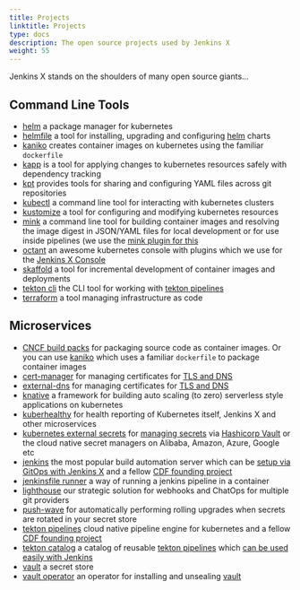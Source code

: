 ```yaml
---
title: Projects
linktitle: Projects
type: docs
description: The open source projects used by Jenkins X
weight: 55
---
```


Jenkins X stands on the shoulders of many open source giants...

## Command Line Tools

* [helm](https://helm.sh/) a package manager for kubernetes
* [helmfile](https://github.com/roboll/helmfile) a tool for installing, upgrading and configuring [helm](https://helm.sh/) charts
* [kaniko](https://github.com/GoogleContainerTools/kaniko) creates container images on kubernetes using the familiar `dockerfile`
* [kapp](https://get-kapp.io/) is a tool for applying changes to kubernetes resources safely with dependency tracking
* [kpt](https://googlecontainertools.github.io/kpt/) provides tools for sharing and configuring YAML files across git repositories
* [kubectl](https://kubernetes.io/docs/reference/kubectl/kubectl/) a command line tool for interacting with kubernetes clusters
* [kustomize](https://kustomize.io/) a tool for configuring and modifying kubernetes resources
* [mink](https://github.com/mattmoor/mink) a command line tool for building container images and resolving the image digest in JSON/YAML files for local development or for use inside pipelines (we use the [mink plugin for this](https://github.com/jenkins-x-plugins/mink)
* [octant](https://octant.dev/) an awesome kubernetes console with plugins which we use for the [Jenkins X Console](/v3/develop/ui/octant/)
* [skaffold](https://github.com/GoogleContainerTools/skaffold) a tool for incremental development of container images and deployments
* [tekton cli](https://github.com/tektoncd/cli) the CLI tool for working with [tekton pipelines](https://github.com/tektoncd/pipeline)
* [terraform](https://www.terraform.io/) a tool managing infrastructure as code

## Microservices

* [CNCF build packs](https://buildpacks.io/) for packaging source code as container images. Or you can use [kaniko](https://github.com/GoogleContainerTools/kaniko) which uses a familiar `dockerfile` to package container images
* [cert-manager](https://docs.cert-manager.io/en/latest/index.html) for managing certificates for [TLS and DNS](/v3/admin/guides/tls_dns/)
* [external-dns](https://github.com/kubernetes-sigs/external-dns) for managing certificates for [TLS and DNS](/v3/admin/guides/tls_dns/)
* [knative](https://knative.dev/) a framework for building auto scaling (to zero) serverless style applications on kubernetes
* [kuberhealthy](https://github.com/Comcast/kuberhealthy) for health reporting of Kubernetes itself, Jenkins X and other microservices
* [kubernetes external secrets](https://github.com/external-secrets/kubernetes-external-secrets) for [managing secrets](/v3/admin/setup/secrets/) via [Hashicorp Vault](https://www.vaultproject.io/) or the cloud native secret managers on Alibaba, Amazon, Azure, Google etc
* [jenkins](https://jenkins.io) the most popular build automation server which can be [setup via GitOps with Jenkins X](/v3/admin/guides/jenkins/) and a fellow [CDF founding project](https://cd.foundation/projects/)
* [jenkinsfile runner](https://github.com/jenkinsci/jenkinsfile-runner) a way of running a jenkins pipeline in a container
* [lighthouse](https://github.com/jenkins-x/lighthouse) our strategic solution for webhooks and ChatOps for multiple git providers
* [push-wave](https://github.com/jenkins-x-charts/pusher-wave#wave) for automatically performing rolling upgrades when secrets are rotated in your secret store
* [tekton pipelines](https://github.com/tektoncd/pipeline) cloud native pipeline engine for kubernetes and a fellow [CDF founding project](https://cd.foundation/projects/)
* [tekton catalog](https://github.com/tektoncd/catalog) a catalog of reusable [tekton pipelines](https://github.com/tektoncd/pipeline) which [can be used easily with Jenkins](/v3/develop/pipelines/#adding-tasks-from-the-tekton-catalog)
* [vault](https://www.vaultproject.io/) a secret store
* [vault operator](https://banzaicloud.com/products/bank-vaults/) an operator for installing and unsealing [vault](https://www.vaultproject.io/)
